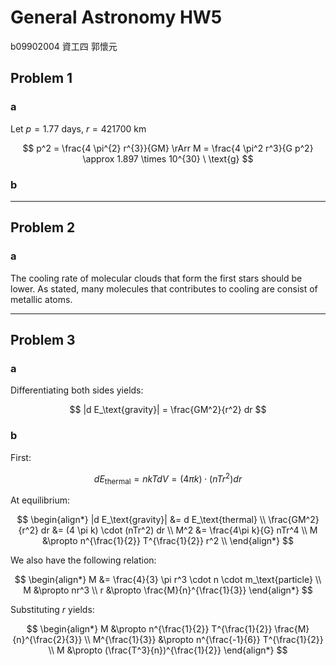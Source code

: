 # General Astronomy HW5

b09902004 資工四 郭懷元

## Problem 1

### a

Let $p = 1.77\ \text{days}$, $r=421700 \ \text{km}$

$$
p^2 = \frac{4 \pi^{2} r^{3}}{GM}
\rArr M = \frac{4 \pi^2 r^3}{G p^2}
\approx 1.897 \times 10^{30} \ \text{g}
$$

### b

---

## Problem 2

### a

The cooling rate of molecular clouds that form the first stars should be lower. As stated, many molecules that contributes to cooling are consist of metallic atoms.

---

## Problem 3

### a

Differentiating both sides yields:

$$
|d E_\text{gravity}| = \frac{GM^2}{r^2} dr
$$

### b

First:

$$
d E_\text{thermal} = nkT dV = (4 \pi k) \cdot (nTr^2) dr
$$

At equilibrium:

$$
\begin{align*}
    |d E_\text{gravity}| &= d E_\text{thermal} \\
    \frac{GM^2}{r^2} dr &= (4 \pi k) \cdot (nTr^2) dr \\
    M^2 &= \frac{4\pi k}{G} nTr^4 \\
    M &\propto n^{\frac{1}{2}} T^{\frac{1}{2}} r^2 \\
\end{align*}
$$

We also have the following relation:

$$
\begin{align*}
    M &= \frac{4}{3} \pi r^3 \cdot n \cdot m_\text{particle} \\
    M &\propto nr^3 \\
    r &\propto \frac{M}{n}^{\frac{1}{3}}
\end{align*}
$$

Substituting $r$ yields:

$$
\begin{align*}
M &\propto n^{\frac{1}{2}} T^{\frac{1}{2}} \frac{M}{n}^{\frac{2}{3}} \\
M^{\frac{1}{3}} &\propto n^{\frac{-1}{6}} T^{\frac{1}{2}} \\
M &\propto (\frac{T^3}{n})^{\frac{1}{2}}
\end{align*}
$$
